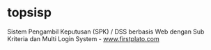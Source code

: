 # topsisp
Sistem Pengambil Keputusan (SPK) / DSS berbasis Web dengan Sub Kriteria dan Multi Login System - www.firstplato.com

